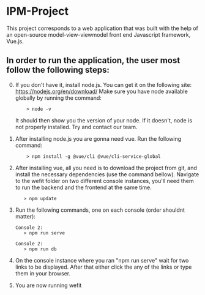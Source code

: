 # IPM-Project
This project corresponds to a web application that was built with the help of an open-source model-view-viewmodel front end Javascript framework, Vue.js.

## In order to run the application, the user most follow the following steps:

0. If you don't have it, install node.js. You can get it on the following site: https://nodejs.org/en/download/
   Make sure you have node available globally by running the command:
 
           > node -v

   It should then show you the version of your node. If it doesn't, node is not properly installed. Try and contact our team.

1. After installing node.js you are gonna need vue. Run the following command: 
           
           > npm install -g @vue/cli @vue/cli-service-global

2. After installing vue, all you need is to download the project from git, and install the necessary dependencies (use the command bellow). Navigate to the wefit folder on two different console instances, you'll need them to run the backend and the frontend at the same time.

          > npm update

3. Run the following commands, one on each console (order shouldnt matter):
       
       Console 2:
          > npm run serve
       
       Console 2:
          > npm run db
           
4. On the console instance where you ran "npm run serve" wait for two links to be displayed. After that either click the any of the links or type them in your browser. 

5. You are now running wefit
